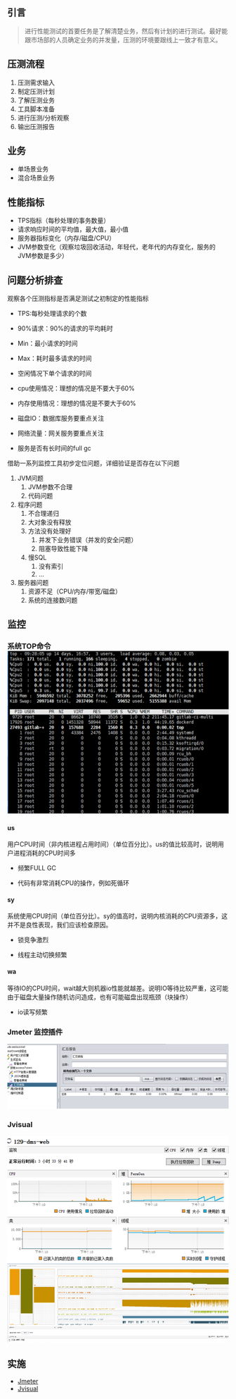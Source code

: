 ## 引言

> 进行性能测试的首要任务是了解清楚业务，然后有计划的进行测试。最好能跟市场部的人员确定业务的并发量，压测的环境要跟线上一致才有意义。

## 压测流程

1. 压测需求输入
2. 制定压测计划
3. 了解压测业务
4. 工具脚本准备
5. 进行压测/分析观察
6. 输出压测报告

## 业务

* 单场景业务
* 混合场景业务

## 性能指标

* TPS指标（每秒处理的事务数量）
* 请求响应时间的平均值，最大值，最小值
* 服务器指标变化（内存/磁盘/CPU）
* JVM参数变化（观察垃圾回收活动，年轻代，老年代的内存变化，服务的JVM参数是多少）

## 问题分析排查

观察各个压测指标是否满足测试之初制定的性能指标

* TPS:每秒处理请求的个数

* 90%请求：90%的请求的平均耗时

* Min：最小请求的时间

* Max：耗时最多请求的时间

* 空闲情况下单个请求的时间

* cpu使用情况：理想的情况是不要大于60%

* 内存使用情况：理想的情况是不要大于60%

* 磁盘IO：数据库服务要重点关注

* 网络流量：网关服务要重点关注

* 服务是否有长时间的full gc

借助一系列监控工具初步定位问题，详细验证是否存在以下问题

1. JVM问题
   1. JVM参数不合理
   2. 代码问题
2. 程序问题
   1. 不合理递归
   2. 大对象没有释放
   3. 方法没有处理好
      1. 并发下业务错误（并发的安全问题）
      2. 阻塞导致性能下降
   4. 慢SQL
      1. 没有索引
      2. ...
3. 服务器问题
   1. 资源不足（CPU/内存/带宽/磁盘）
   2. 系统的连接数问题

## 监控

### 系统TOP命令![](/assets/yace/kaipian/top.png)

#### us

用户CPU时间（非内核进程占用时间）（单位百分比）。us的值比较高时，说明用户进程消耗的CPU时间多

* 频繁FULL GC

* 代码有非常消耗CPU的操作，例如死循环

#### sy

系统使用CPU时间（单位百分比）。sy的值高时，说明内核消耗的CPU资源多，这并不是良性表现，我们应该检查原因。

* 锁竞争激烈

* 线程主动切换频繁

#### wa

等待IO的CPU时间，wait越大则机器io性能就越差。说明IO等待比较严重，这可能由于磁盘大量操作随机访问造成，也有可能磁盘出现瓶颈（块操作）

* io读写频繁

### Jmeter 监控插件

![](/assets/yace/kaipian/jmeter.png)

### Jvisual

![](/assets/yace/jvisual/jvm1.png)![](/assets/yace/kaipian/jvm2.png)

## 实施

* [Jmeter](/ya-li-ce-shi/xing-neng-ce-shi-zhi-jmeter/xing-neng-ce-shi-zhi-kai-pian/jmeter.md)
* [Jvisual](/ya-li-ce-shi/xing-neng-ce-shi-zhi-jmeter/xing-neng-ce-shi-zhi-kai-pian/jvmjian-kong.md)



